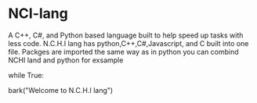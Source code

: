 # NCI-lang
A C++, C#, and Python based language built to help speed up tasks with less code. N.C.H.I lang has python,C++,C#,Javascript, and C built into one file. Packges are imported the same way as in python you can combind NCHI land and python for exsample

while True:
    
bark("Welcome to N.C.H.I lang")
    

